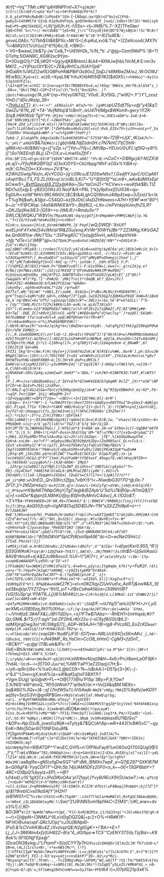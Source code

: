 iKrf[^=Vq'"7lMr.c#6"q4H9NPFmf+X7<`g}N1M?1rIrc([b)nbF/C>pUz'Kof!xL<t#!Po0mE@cPX*6)?X.O_p{nFPkRcRwDdR!JzPUoEh"lEH-`{-{Abqc`;ke?QD(<O^9v}sC[Pt6-gw6yZ=I4X9M{fd'GInQ.KIp9uOVFUy&_goQYmn6&>Q)F_[ouG/;S4Dv+]R?]D)'HeG|syhKeE>P5~qMG7DkOEG`|,>LKj^jjdUh.H;-i\5Ss>-rlj~)N@/%.7-:XZ]TFeG`Nm?I@d>CFH['5=\*>)/-Hxt$kB$""[p5+0U_}\rc^Y2vyzE}k9|QO^E?Wjs0@ik!!Sc"N\8<?9G)x5;xx1)C3$3)#k\PHBj>8SaB-5!68d)#O'b^z8'5*`4)[1u4E&:$:gnveLG%hLJ_\D*F|/q.1$AEc.*//7bh${It&6$PXc+Mt'G<[;6:pKuLxv}&:T\q"+)2ZeXcoo4/,MX7h`'1>i&MQ(V[%Uh]u{2^6?5}6c;(E.*)BK0:->:V0>$wawL})b$7y:Jw'Ce&,T+UtENH2k_%!N_*b`.J'@jg+Ozm5NbP%`\B<?)GToYq:5lDANRC_KG@2sc9Yjm-D*0Dz@Q1j:!^2$,Ii#QY>Qg{ydjKB$htmU.&\44+9XMJw[hbL1VcM,#:E:mn3vMKfZ.,~JYjPtzcOtY$}]C=*ZE&y9H!CsJS(AY((p6\"*[HDaWh%i9SZ[2wfS}GBPoHN&PBiFl3s90vZ,DqDJ'kRM6leZM/oJ,.W:OOWJ'REw$G/,X`yG>e[C.`xc)8;=XyqL9&"hXuX}tbM05@7#2[$d0X5`[r>h99Go}"~9y1ln5JqJn97FZla;[\$J+qUF}m:w)HIC'G!Ine>uqvY3b(fRDBEhFG=4,w/)0Sqc'9NkCe_ddrf0;&l$%4^z_).D8vv,"@bil7M@J:CGP+Z!Fiu(\5\^5>5{"DocQ2hs-_|?j@utcf48uyG`xgc7A,ziA^{np~Yh[vyGR7Q],"V0oE..R;V5IQ.._]"wI92>.Y"}Y'l_zxszYmD.)"dDcJ#a)p_39=<7h@J.pTT}`_A);++:+?'_xERGa[LG*.W7a2>*O~_[gdM|U`pUZ5df75y=v@"y4|$q7;GwIZu^6?N_zE'+T4-"AvfMXq)$%BmY;./eU47H]Mgx$WKon9~gery`tYZK-S)q$.H6KW*zb'TgY`^F9:|MjVo'>VWo)|H(pq75c<S!!w,UXE1=&O6*u-Iw8:$+8-3s8'50RcVK$/D(tl*O;C->2WaV3%bs',yp2+&[9m[#-2Dd_LF|iS{v#.H{s(\]#7Cq%B}&K}wNeCtUj?b5hK)G$;R^@Ks;bGt]bu-(pvT\lLzO(8eCcu\H^BP.l*ZmF6uNvod6dizSU[=sv}:Rv&_E35v7V>|uJU+=onLy+f_5a7(Q$R0v'H%Ua&g6$=WHf-s"=c%fg1HR*]hePrj?7pk@.2_$lxGgHTb_b0gn[m1Bc71uk6K585Rt=C"575S0"Rbr`7Z@+tJjX'_tK{x`AJ%?>-%;'yH)?'aXk@`V$&7a(`#A{ri[`gb[nM&7djD)dn0H.c7N7kHC71jC5hN-qRM>h)=It0$96{<g<{["eZp.*>{"|Yd=J?0j+).]M!{Bp~YEUxUGUFL'qfSQ=y9!%[['\So?(KEEnifl.BLj{.lZ!>|)X;e+LmwI5sZfrF`?Dlm:SB"IIL=Q\go:6S)0^t$DVK^4Bdl74:aO8['*S%~B;>%`CoC<+D$Rgcj4/!:N{ZX\6yk.q|(~JYfuf6#Q@F0j2`d]3xX}DYS>CkU!bpg?tRrF:sO5x%YiBA<j-m]k';G7mZ(]n<XX<mu=2V:$*w,-X2Wh2GwIg74o}n_4[vYCGG~]g'cORcsJE120SwNItx?,I.GsdfIYJqvC/t}CqA61cAxpY8sJ;T3_FS.ZL{tX`EvqC3I1`nBL5,K/7~"U^\B]l)tSf'*eLm8+_wAx&dMXsEplbCww5>_RxtfQqvc@5.Z12x@A9ai~|Su^taCmZ[<^hCVwv>=wuKfsk_$B\.TIZND{1u{I|x@.E-yB]O[](WzJO.No)F&iX<P8L`]^k]y9jd!xx[DUi536=qu-EgGUh<xziM"NH/i:9R[.66t0V,}$C$(&4LghCQ)WnmJ4l6p4}wp+|U|zsU'b<\k>T%g1Nj$wh_&1@z~C54QO~kz]9JOti|:i*AsDZHNwexs>A7H>Yf/#F=>m"80^\b~Jc'>!F@CR(qi.:{4a5&WM/E*_ibY5~,Bbf8[2,~LXo-//ePVnkjqVJavfhZS,R?~DK*J2p]Kw3IE3-|G59++s-[tMLR:/=Rmdu5o^?SWLC\&|WQKiJ"W$V)`hcTRpaX6zWS-Oq/pjgU7j3>VHqoWd+vP#M{LWpFj)p.Y&<,"T<[{G/h1vw0/%6o#oI8$j>+Ln9bn?hIsH;u_Gouao<]X(c8,$V<mkYWBVP9,]$'PxpF]`wQ;DWDf-'XnUt?wxELjmF4Yxhk[54v|Mx!p!1R&ZGu|enq;KVWr^f0WYs]Bk\^?'ZZ}MKg;X#!zGAZ*be.Qn80R1(w-)McT1Ou.^:3SPwg6)C'Y]s{q@5hvH_wA5}vbpVhHA-=t@.*dTe<\J:\M\@"qp``=/bITQokJP>yu6nXat\HOZQ[B{!KN*^r+GXG14\9-ZiU"x\4bz|I3Vg-pq[zBWS"cMlp6d:\;rznOen]T/L5zZ;y4[sEvB=xeUYg)$yB[6a'pV;}B1klm9ciU_4<]v~!ECu8^bz86S:3};EZnM6MI]CO3c;BDp\qp2k6iL~Gnt,-c\?bs)z->Rioh:aW-%33UXapYKPtP;[_H==QaQEn7'su1Uau/U^iYS^aMXyBPuOhmepjc1hod'|,j"<'R}"yRCTuBn96Ugf{U<CC~kH{-q:!7*\-iotUA:?._Udh:0TDc5_F;P:(7j%DPEZ;B7JEX]s*HxH.P<^ObmKFsu07()-F:G1x5kN=|;Uwn]<:.g!niIXjq.e?0/0&|\@nfW&v;H3$(^;i5SjsI7K43Q"S^@TvKwDAvN#$]M*#wX9O]^-hj$dzoxLm@nUOby_jH&}0?P12.5QWTBTvDs(rdzOTuU2OJ]pLW}cE['j5^@h)?Cw&g&G%'#7J"Pg.!1'~Pm#2U:`zMk[Tro|t*(0e@B_HC?_Q2xsJTc?3h#sFZ$l~K6BWamJQ:bfLWA{PCE2ae'%@&0e>[ukyVby;,ogh0veUh=EmL7*z2&`/q>%u@?OG7Tz?,mM;"Q1>W!'*sN61,E(\zwbK.-6tA{&<[3*dB=\MLRU/X+M5D607M);(-grk^Tsqi{=1qN%*LB3_&0>%,zX0Apf]3^lygk.]w}8253Gg7zZ@bK&sPbVD`XeW=X(1Bx6G$,k`nq!QNxC=6s"Uf%]:>g1ezqv|S@o|cK*=:2W{zj=!&x,%k'8*wV)&ILL\'7^D-<`[Vp"^?SKN,M|Ctrf22%[kBKkrLbh-evN;!e.qL4{TJ8(p5?{GY^];4(am4o~n23"KQ@PbEbJ^mNU1(o\%f~HTJEsIz7i@RAZ[;PI:BI"@M#{y##-b3+Tq[`.DQE_IC]+A0vVj2Q)xCG_=@f8'i#UE@s4pPa^dj%ec7uy"`)*ey@5):5A1Wh-9U7GvBNm8`tfa!suE=4Vl=4_op@;N0T@%%mrYxrTR+4P?\3(>6$wukHKwcn~n*%|JPw0$kM@PZ4K(('-J:HbY6:WYaa]R!^vo<kz]q|Kg*m</|0mZUerao<tUyB(..%d(qPg}V]Ykk{gZI06qUP0%AEG+/%FW`EXM@3;>[(;,R.iGw6ODD#XLV|\zn*lnQ~!2.XD<4Iv\Y0%Ud^I)!$^Ak(K)8+w\P#URMQnS6eK&n24ZV}TOc@PfzI:&&T@>c(]:4D12C5u}&Fm#+DFzcNEMw4_o@2lA.6%nsDO<)I4T=XQvGMtjrbfD@<tYh;M&B_Zr?il-C{6R+q(l7=_o"q76RjY[=9\Ji64qVe9nX-d_8RwWR',6?CI0{25j0`&d<aH&[PZ31_Skg"Or<\Ne;F)H\!@y{e+jJ)Un074zZvK;W`N)RtE(u%#W,.8wrW'J,ph:$5vuJWN9gD{/QG<v;|SkY;c/J\79h{YQ0`IruO1`wYnWV4<1CLU)kP',IYeIaL4cHxn)xL*g0v?9HtWTVaYhNL>O$RFXRB9~G;[5\7HrVX-@oP>LdMTJL?EmH6\G/>3jxpM22JSF])~y3v9M9M+Z4{'!Z"Uq{E[N?-}~D6Gp!vTAK1?e%_<o}18~?A,C|hbt<XG|D!H!4-u}N%K8eK~20h/IpXq;x2eH{weF.6eH3"^='QDe,*`vu%7#3~K{NNTK3O:Tx9T_#lvWTS?E]{P.].M+=jnsrcB&QEeADzuj;2'IGYv$fe*QlhmK42EACb7qbq#R`0clZ"_{Xrr*oS6^\NP$f[Dr+A:QoIxP>J9{L|2xXPw>,-S7:0RLZ~q[C4&|d]&&=TQ>Cz}9Z00gi@oQ2gji6=K"sA_9g^R}QyVDBmU%Y_mj~RZ*,F$~!>q5P.7nt(SDW*_1h1j'#Re@PM-Z+?r3Z+Uyqpu0B(>xQP1f?}@x='~c0D{>\+InlIQCYN4;Ol}-6rM'|<}Edg<~`E+]r*YN*!-1.*oJ0#2Ptt$<|Ron7J5htr&bQGyn>D0YTOxI^D<yUexI~A@N[gsQU|.P|vpX,TfIo`f[N+2<*CAKR`HNQ/KsG/p^II+:@vl?\`3/:)Y{WPn<ynIji&nY<SKj,{n/F2!>Q:cHawgyz\C7x,2p)m$3<m\sj7(SK%CJY8UG8o'{3hZhmr)?e{}:*rLbz(~:5*ru.Z)h|3T08z!:Q5F{kk?<5OcjaNAQ|\s~;05JHxEWEuQgx9J[rqmUe[$\Q=a\8|6(B;}w,`^w%azv\V$/ysUUz>~6>PM$6@m9-s)u}~z/k`yp7{li8\%>^TGZ[\0'$?q`$Or/GjID-b3tlM^TD'SL}W@HU&CP&&\/_}:H7b}aV*$'E<HQk'em.JA~vV`&YbU=]Lt[~VgDB4"m6f8\*P,"5;\5_%:_EM8+)!L>%hT~Ousn+3EdJlGq'UM~^8f\u?PN/rJ?{xsQu<Qry&qC"I?+jMm1.3ZJhy6MOrTPuL%tA=dVp:&[=2h!iCCibZmp\-`jTE".%|kGO&U8wayFh4_-GzK<A-xsLHe-.ex?>F?":mSpbyu3Na[B}92b@zkZQy=)ZoOR85a/C_EL+vlc$:L-{Ds5'xX<U9hy1{"#"n\(pJ7(,Bf=%SfOS#zfajfn@(uV7hWyfBXs%'){6gf]SO0M783Xnk!^PbW<nSJ[<@&uhSP@+nFy8%/}IWS{PRz#33pK*%uDn##{j9tq~$M_j34iZ8G-p$Yo\BlIWC^l%w1RiE(SUI1$r`DJp&7CgR};Jx:|&[ocU4V@3(/QC&2;@^P?^]tmd:2%iUYa6N*tY50twsF_49ags7O,vW](W+pjNfZ0<+(p;fAV5645'uizyg6o%?j~}XJ@~GKbK~`IMp5?_,12h/grjoJwDb1!JyIYQ@\I|tZu3WT_D}iGhs=["1N0fL&(rgkyGo?"f>-R9j-/Gy4C6af_Y488)h8!U(eGL6:$MLM)wCZB?iiy0b').XG}>{%{Hzn@Ut;l(]ad-)ZGqqHY={GSDx[_lDuQ[%=C57lI?n<!1Jp#1?2?n?*?pH_jz*@RD:wh``3nEO._Qrv3[Kn;t2fgs,?vIbY/5^l<~N\wdbG30?7O^@,0s-?2FO!\.]/>2MZp`FKEq2}~&=X{I28,q}n:2zwo/L~14sCyTg(=d(W>;js6@\4<blq|FE)<|_M*6zwYP`X$9pN6TNNpOKqYjTgT$}k@&@ZAyb'U'5d%i7&@0p~N?mQ$|{?u|>f.<o4De*&@pn[lLN8hKi}ifpy;BSfm9yMnIvC4doc]_A.\1O2o$T;<3'xYb`A~YF#$XmDED=J0'6#,R$=7CWok6J'$:|:B8W]4"/9RB6Djc7inyj)Vlt]t+zC6@5cjT/JDtp`,4aQ55]t;ojh>l/gM)$O\q]SD$DJN~?!_N\"s]Q\ZZhl8p6=`G**?Er)2&A6JW?9mE'tJ#5xv&no$fH|_P%0Ad%]H~UeRa)f!U&l(P=rwkXT2pHUI^S!&hjGO=;KM{U#3:CnOCZ}d^Ao*wx}7)%:~W|)"9H\,QnJ2$)(_Vpasg::#lu(BwY0|>Ys>-N*<4V;tG**yXjJDZ;QW$Gw$B(5D@:G7L"d?^.n^\4TLMU3*|Wi7HkT=ihb5=Vr/Q(:*cA%<{H4nx%u9-CJyuvacbgw_*Re65DT1W3'(@&k!dy.-HvEYYe<s&s}tA}&^;p&O/s75l0!r3$,:j5u5~@WOEANC5H|k4;vE{%O?6SRBTBDRWlJ@r|^`W|tbD8Vd*Sp\CPj#[snl9pA9E"dc<O=w{NeO5H`4lZ-ITIxE.P4zze)!1j](eM5kj/CeD.m.HrBS136ndGc;Z]%OG4e>)d0o7s",U'^AJI&>'f=`d[qe)Kxr0.95S,^R'))f[S5GW#oK(<uy`\Br)1Z@Z%k4~TV$7/|,$W[4};.JNj7R9R?!3s)`thl$5=UjSeVAasU#AVB^Amz6+d;A$ZJc968xvo3.%UI~!("[A!7<`{_9^iele|RYy3z'r;8b~'1fp-uvopHEoWAAUDP?Lyd5O\~q"IO'=t?LTF5dA@X[fa=3WbKlZ(VRK[dTa{$^L:4>w9>n,p2y\e;ItgHa@e_k7k)*y`=FuK`ZF.)4}iuo+y~^h:)VqxP+]k2qA)*e0O#@,~ry9Z3itgkR8^bt48ok-J36*f8"noFHrEqZAxTwC3RT*~Q.(?qd5NG]ptz0-Z_'z}+{xh{T@T$;L0D\}CGtbBK*x*F:M%kLvml*9-~w5IE&%_$l]}!XzgZ=L9*</|{QdK9qZCE*U!}.9P&@EAwnGOW`{27K'j=xl=nI]#ZXqyZ]UeVud\x_AeRTj&xw#&X,,9]sd3$e@}p7]YZ?Zny<^9V0_joT>J!BxCs#wA5b}a>]3i9NH{@?{VG)5USp'qI.'P|WT6,J.j}]6%M)4#{`Z|2e~C)R!hnJ@[d.L[3MkGC-1zC'dtWWcZ)|L?xue[]w(4AMI<eN~4l@+<$4TyPK2RM4+H0Ex|vV:8dXkAHCv|o2u:K)'|IGA`f/F;=nUYq[5"antJ{(N^H>J<{,yGwrXMLvUSB_]6zq,lN{!?UXH`up::LF;}q~1xq/AoJ9TlRxr;@x|=AmSa``GYmx,(`~/V!n#fzE:3#AFX&];$J@!iTdDIy$>,<s}?FTwB7iAbz=--RHEH1>[mHrqxb;#!/?Qz;GM&.$rT5;r}T:agV")al:ZP2tHLr#|r22u-{-sC6yf8[(GU$tL2-xdMXjirgDwg3o)^/K/3WgS]?];_ADP~W5AJH<?@=Ig8-PVcz6D_EoZcKD`ma4?Up6p}jR.v&X}L@/[sFrKhH&]8iD:TD2+p-s,<;vFlb4inBa"XY/{`xapQ8=1byBFjJF)E-(O7[vw~NRLUcE6X|)x5KmM`%[_j,h8!-tDhuSnL.Y80tlCS[`*JN49MF_Rs,YaCln>CcO8_hHmC-CgM3<fzDnT,.<BC_&Y!"'~p;@p'/(1$Lwk&(Ps:-(?{Iid[<BtUk`Y0#|UaMd.hK2s:l{Jb0Yj+v>nE5hw8dJ]pFc'ua.M"$kr'2}2+:jNF<?+fb%mq2+@13.v6N"X_5)Smf;{;i/y&@z/=B<u+sWx9wJF~g$[QlVYK3d`W#mrNzq)9&hl~4x6;rPn;li8amLpOF9jK>7hd4L-:(o:d~-i<|f|T00:Juu^e(;%M8'FaPY]eZ2Dqq}{7H;$~</y6~lp9n})6s<%%eO;Ac2,@bCDX=?k~/s$rAA:)=D5Tp{3=|K\-;(-v^8J/'^L0on<gX;kn6%{a=s4f&qK[q[toFSBXf7r?+Vgm:DUg}`\pG@sK+FL~*O@|77}@Iu'P1Sp`3By>P,9,?Ow?Z:X/N(S^eI6*dnxQ_"R!)5{bWoh?7'qr6eX}(e:*=Vo]]4&q$M.NE#z=(iq$4BG%_3Qs<)&-;sf\.{7mfW5s7.LiVi5Awjb-`NmZ$"vH6g;?MA{`D%9qRz]wKD5_?aq5Iy=5xzG3Vr@gnRP$Gm=`XN2G(mlw9]{af.98wQ\p!bg;<a(i._o*ByHfXWhHd08<0N&-mTeyy^_FjqSCE9?#Z>6ss9Hg]$YRM{&2L=joCb*%7c</[xWGE+si[OAkMVV3!gqJ@*3cy]Ve3'94t6hbB1xsy\n*U\fGs7P3o]t>Bkz-3{aeN<Nlu`8]O&`#>QKD|?(qvLey#l-h{nz.OL=k+R9Yfk)vM$**WD"~TFI$;TVmcDyT]]u]AHG:ixp3*A,Pm/>T2adDr'<}eS-1{\:h5:RY'h@Rp{;|4M2K(l77y$*UMC|r,3Ma8_Vv5M%4QOH`zo6U?IB/Gv("<&OPx~Np:D}cB_jxwsli\zBlj#>oTyt{y&7$QC}A!\6p=wR*443{1cB#GvC"'~gyEnK=(Mo]5Oar4I{?0NFGs\u8f&{Yj3gmnP`9A#5rNjds$tXvR!slQGAP'>D(cOz#Rq4}.2x07J4/T=(d^VAn0eaWLT!cFCpE"c}e*d]ZOx[tHi?w!4&*lKF#ZlBd{J&XX'?QNY+!IEK3s|<U2UQWJG;ag?b&tVW$9gThh`=8@ATDP^^l'wuEC,GVf5=n'OfFNuFay8%eO6OoQ17G(QUg0@3_I^z;^T:wLvWa`km^781;9hNQqh|n=::Erp+G4ntE$)e|Z~EXx,4hI8ty|sC^<a|1I!~ydL(lZ14'oE@,WA;6:;aCakR:FK9(M8fRH\5r[yzk,GW>e!Ep*]yctgh%?#Ow1MC!`aa8gI9s<gN5)xfgDwSQT^sP'dMi_@MXn7wpF_e=Q7jE*297^SXK!B7Mb=Q06gF&-YyqCDF)1"=QHi;5b.?4jUAM5DFz20F0<o_k~~0I|<13QP6bbY<?4RC<O}BpQ%byylz+EP),~<@?tJ!4xd}.y1S'1gX[Cz+)PeDlKoOAa'yI7Ztqyl;]YvyB/REcX9V|iUw)wT`)r#L:qTV/@.[+nGu0>^mOhQ]V\V~h^hbRejs9N<5um!Vl?+ul1.&|Eex:2>qR94N0eCw}Rj'[k!S5W{h.K[ZJ9'AfUst\uF4Bwqi}RcWpU+;bj{7Z^}Y`q}$)?9rebICvs09aSAfY'}H2H?{e*B1WG1<C"t+`z9x!ChSSI`~rA`\7Sg4H"::z3nf7l%G[a+HwMAlV[;RsFgGC38&mu8@40;<>!W9xX_zZL1DkOGH[eyMU:l\`Sw)^21J9\NN3vm!8pfAkC<Z{M3^;'ciKl_wwv+dvs3%!|://;8D-&G\3l#*x`(23'9p#dG^mMa<+%3pC."F{C~bvR1BZM1e.j1/G$33<g("+]6)v0&v37@!gh:K<`~r}>|}l@pN={3NM]J^{6,x}d|lgDQZQ&|+p:2+O%+HR#K!!F-NP}K}@utw)xp*F.QRc1J(}p[^cJ3U[BiNp6l-(Fs0.&%CVvihKiBu4Z.}Xv(nqzQ$;N2glGgK>+)'BA>\*E>?Lj_J;J=3R6Wm4xfz]UH82Z~B\s"4,,dGt5pz=>TC5'"CzENY3T5\b;Tij{Bd<~K88ok%:5F!IDNjf'Epx@"{DcaON38ylxg:J"LFtamF>S(a]CYY*7p7H`2X%ssZcDHG@Sr}El4zILlN'Th7\UnD~L*SN+m,(4LJ|3/x?u+N!,'>*e=9B5|Mc*\_l!f}[}!UTFkCIIpK^#pbb\7#axYLHNPVVs0R~:L<u;@{WCe$i"u?]S/A)bTH:5^,X+J^9!2{7YoZ8W^qtVbfj_FEI-z-O3'ey=yatj<>nsEAtP7^ZD~.8z\<y*Rci-^Nnyang*ao(t5";7Fnm\-,_-7sJIN9g\#bp~\UPGMj"WZ,wQ{Tf')%I:T4/*b#IS4\k}Vu?Ojj!;&M:TeO@*R\kH6qr~ss0MS{(0[.MoJA\3Rc*)]SZq@5^y5LnZt/kMR4FXU_>_n0-@]YvpG~Q?:@S'u;5flG#xg2RX%CnH6%=a=5yJT8o~PFE`t64`r)=/07pI5[21p3xK%